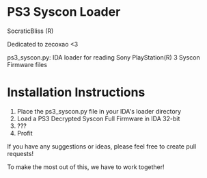 # PS3 Syscon Loader

SocraticBliss (R)

Dedicated to zecoxao <3

ps3_syscon.py: IDA loader for reading Sony PlayStation(R) 3 Syscon Firmware files

# Installation Instructions
1) Place the ps3_syscon.py file in your IDA's loader directory
2) Load a PS3 Decrypted Syscon Full Firmware in IDA 32-bit
3) ???
4) Profit

If you have any suggestions or ideas, please feel free to create pull requests! 

To make the most out of this, we have to work together!
